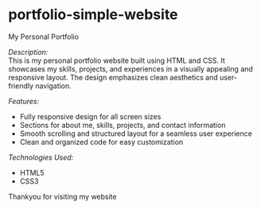 # portfolio-simple-website
My Personal Portfolio  

*Description:*  
This is my personal portfolio website built using HTML and CSS. It showcases my skills, projects, and experiences in a visually appealing and responsive layout. The design emphasizes clean aesthetics and user-friendly navigation.  

*Features:*  
- Fully responsive design for all screen sizes  
- Sections for about me, skills, projects, and contact information  
- Smooth scrolling and structured layout for a seamless user experience  
- Clean and organized code for easy customization  

*Technologies Used:*  
- HTML5  
- CSS3  

Thankyou for visiting my website
  

